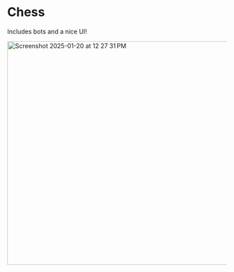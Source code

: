 # Chess

Includes bots and a nice UI!

<img width="513" alt="Screenshot 2025-01-20 at 12 27 31 PM" src="https://github.com/user-attachments/assets/459a3e4f-1eed-4dad-8dae-b5ec8a194981" />

